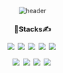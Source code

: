 <!-- waka-box start -->

<!-- [![Anurag's GitHub stats](https://github-readme-stats.vercel.app/api?username=hws522)](https://github.com/anuraghazra/github-readme-stats) -->

<!-- [![Solved.ac Profile](http://mazassumnida.wtf/api/v2/generate_badge?boj=sraphic)](https://solved.ac/sraphic/) -->

<!-- [![commitcombo](http://commitcombo.com/get?user={hws522}&theme={Lake-mini-v2})](https://github.com/devxb/CommitCombo) -->

<div align='center'>

![header](https://capsule-render.vercel.app/api?type=waving&color=auto&height=200&section=header&text=Hello%20%20World!%20🖥✏&fontSize=70)

 <!-- [![readmeplants](https://readmeplants.com/get?name=hws522&planet=yellowMoon&plant=blossomTree&nameTag=blackNameTag&ground=hill&background=none)](https://github.com/devxb/readmeplants) -->
</div>

<div align='center'>
<h3>📌Stacks✍️</h3>
<div>
  <img src="https://img.shields.io/badge/HTML-E34F26?style=flat-square&logo=HTML5&logoColor=white"/>&nbsp
  <img src="https://img.shields.io/badge/CSS-1572B6?style=flat-square&logo=CSS3&logoColor=white"/>&nbsp
  <img src="https://img.shields.io/badge/JavaScript-F7DF1E?style=flat-square&logo=JavaScript&logoColor=white"/>&nbsp
  <img src="https://img.shields.io/badge/React-61DAFB?style=flat-square&logo=React&logoColor=white"/>&nbsp
  <img src="https://img.shields.io/badge/Redux-764ABC?style=flat-square&logo=Redux&logoColor=white"/>&nbsp
</div>
<br>
<!-- <div>
  <img src="https://img.shields.io/badge/C++-CC2927?style=flat-square&logo=C++&logoColor=white"/>&nbsp
  <img src="https://img.shields.io/badge/Python-3776AB?style=flat-square&logo=Python&logoColor=white"/>&nbsp
</div> 
<br> -->
  <img src="https://img.shields.io/badge/Node.js-339933?style=flat-square&logo=Node.js&logoColor=white"/>&nbsp
  <img src="https://img.shields.io/badge/MariaDB-003545?style=flat-square&logo=MariaDB&logoColor=white"/>&nbsp
  <img src="https://img.shields.io/badge/MySQL-4479A1?style=flat-square&logo=MySQL&logoColor=white"/>&nbsp
  <img src="https://img.shields.io/badge/Sequelize-52B0E7?style=flat-square&logo=Sequelize&logoColor=white"/>&nbsp
<div>

</div>
 <!-- <img src="https://img.shields.io/badge/TypeScript-3178C6?style=flat-square&logo=TypeScript&logoColor=white"/> -->
</div>

<!-- [![Hits](https://hits.seeyoufarm.com/api/count/incr/badge.svg?url=https%3A%2F%2Fgithub.com%2Fhws522%2Fhit-counter&count_bg=%230CBAB5&title_bg=%236B868E&icon=pinboard.svg&icon_color=%23FFFFFF&title=hits&edge_flat=false)](https://hits.seeyoufarm.com) -->

<!-- waka-box end -->

